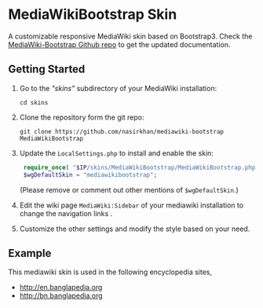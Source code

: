 MediaWikiBootstrap Skin
===================

A customizable responsive MediaWiki skin based on Bootstrap3. Check the [MediaWiki-Bootstrap Github repo](https://github.com/nasirkhan/mediawiki-bootstrap) to get the updated documentation.  


## Getting Started

1. Go to the *"skins"* subdirectory of your MediaWiki installation:

   ```
   cd skins
   ```

2. Clone the repository form the git repo:

   ```
   git clone https://github.com/nasirkhan/mediawiki-bootstrap MediaWikiBootstrap
   ```

3. Update the `LocalSettings.php` to install and enable the skin: 

   ```php
    require_once( "$IP/skins/MediaWikiBootstrap/MediaWikiBootstrap.php" );
    $wgDefaultSkin = "mediawikibootstrap";
    ```
   
   (Please remove or comment out other mentions of
   `$wgDefaultSkin`.)

4. Edit the wiki page `MediaWiki:Sidebar` of your mediawiki installation to change the navigation links .

5. Customize the other settings and modify the style based on your need. 


## Example 
This mediawiki skin is used in the following encyclopedia sites,
* http://en.banglapedia.org
* http://bn.banglapedia.org

